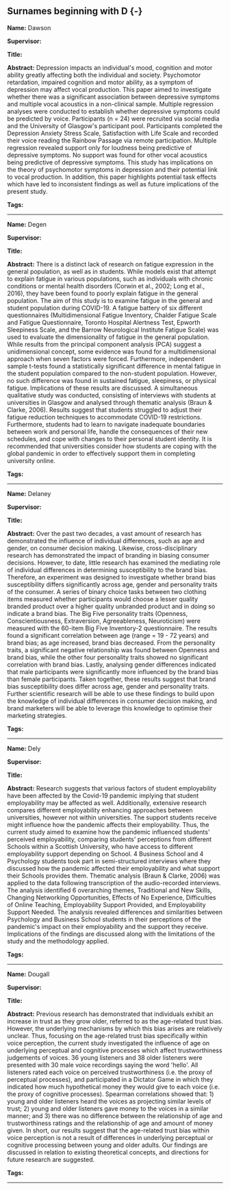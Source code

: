 



## Surnames beginning with D {-}

**Name:**  Dawson

**Supervisor:**  

**Title:** 

**Abstract:** Depression impacts an individual's mood, cognition and motor ability greatly affecting both the individual and society. Psychomotor retardation, impaired cognition and motor ability, as a symptom of depression may affect vocal production. This paper aimed to investigate whether there was a significant association between depressive symptoms and multiple vocal acoustics in a non-clinical sample. Multiple regression analyses were conducted to establish whether depressive symptoms could be predicted by voice. Participants (n = 24) were recruited via social media and the University of Glasgow's participant pool. Participants completed the Depression Anxiety Stress Scale, Satisfaction with Life Scale and recorded their voice reading the Rainbow Passage via remote participation. Multiple regression revealed support only for loudness being predictive of depressive symptoms. No support was found for other vocal acoustics being predictive of depressive symptoms. This study has implications on the theory of psychomotor symptoms in depression and their potential link to vocal production. In addition, this paper highlights potential task effects which have led to inconsistent findings as well as future implications of the present study.

**Tags:** 

---



**Name:**  Degen

**Supervisor:**  

**Title:** 

**Abstract:** There is a distinct lack of research on fatigue expression in the general population, as well as in students. While models exist that attempt to explain fatigue in various populations, such as individuals with chronic conditions or mental health disorders (Corwin et al., 2002; Long et al., 2016), they have been found to poorly explain fatigue in the general population. The aim of this study is to examine fatigue in the general and student population during COVID-19. A fatigue battery of six different questionnaires (Multidimensional Fatigue Inventory, Chalder Fatigue Scale and Fatigue Questionnaire, Toronto Hospital Alertness Test, Epworth Sleepiness Scale, and the Barrow Neurological Institute Fatigue Scale) was used to evaluate the dimensionality of fatigue in the general population. While results from the principal component analysis (PCA) suggest a unidimensional concept, some evidence was found for a multidimensional approach when seven factors were forced. Furthermore, independent sample t-tests found a statistically significant difference in mental fatigue in the student population compared to the non-student population. However, no such difference was found in sustained fatigue, sleepiness, or physical fatigue. Implications of these results are discussed. A simultaneous qualitative study was conducted, consisting of interviews with students at universities in Glasgow and analysed through thematic analysis (Braun & Clarke, 2006). Results suggest that students struggled to adjust their fatigue reduction techniques to accommodate COVID-19 restrictions. Furthermore, students had to learn to navigate inadequate boundaries between work and personal life, handle the consequences of their new schedules, and cope with changes to their personal student identity. It is recommended that universities consider how students are coping with the global pandemic in order to effectively support them in completing university online.

**Tags:** 

---



**Name:**  Delaney

**Supervisor:**  

**Title:** 

**Abstract:** Over the past two decades, a vast amount of research has demonstrated the influence of individual differences, such as age and gender, on consumer decision making. Likewise, cross-disciplinary research has demonstrated the impact of branding in biasing consumer decisions. However, to date, little research has examined the mediating role of individual differences in determining susceptibility to the brand bias. Therefore, an experiment was designed to investigate whether brand bias susceptibility differs significantly across age, gender and personality traits of the consumer. A series of binary choice tasks between two clothing items measured whether participants would choose a lesser quality branded product over a higher quality unbranded product and in doing so indicate a brand bias. The Big Five personality traits (Openness, Conscientiousness, Extraversion, Agreeableness, Neuroticism) were measured with the 60-item Big Five Inventory-2 questionnaire. The results found a significant correlation between age (range = 19 - 72 years) and brand bias; as age increased, brand bias decreased. From the personality traits, a significant negative relationship was found between Openness and brand bias, while the other four personality traits showed no significant correlation with brand bias. Lastly, analysing gender differences indicated that male participants were significantly more influenced by the brand bias than female participants. Taken together, these results suggest that brand bias susceptibility does differ across age, gender and personality traits. Further scientific research will be able to use these findings to build upon the knowledge of individual differences in consumer decision making, and brand marketers will be able to leverage this knowledge to optimise their marketing strategies.

**Tags:** 

---



**Name:**  Dely

**Supervisor:**  

**Title:** 

**Abstract:** Research  suggests  that  various  factors  of  student  employability  have  been  affected  by  the Covid-19 pandemic implying that student employability may be affected as well. Additionally, extensive  research  compares  different  employability  enhancing  approaches  between universities, however not within universities. The support students receive might influence how the pandemic affects their employability. Thus, the current study aimed to examine how the pandemic influenced students' perceived employability, comparing students' perceptions from different  Schools  within  a  Scottish  University,  who  have  access  to  different  employability support depending on School. 4 Business School and 4 Psychology students took part in semi-structured interviews where they discussed how the pandemic affected their employability and what support their Schools provides them. Thematic analysis (Braun & Clarke, 2006)  was applied  to  the  data  following  transcription  of  the  audio-recorded  interviews.  The  analysis identified  6  overarching  themes,  Traditional  and  New  Skills,  Changing  Networking Opportunities,  Effects  of  No  Experience,  Difficulties  of  Online  Teaching,  Employability Support Provided, and Employability Support Needed. The analysis revealed differences and similarities  between  Psychology  and  Business  School  students  in  their  perceptions  of  the pandemic's impact on their employability and the support they receive. Implications of the findings are discussed along with the limitations of the study and the methodology applied.

**Tags:** 

---



**Name:**  Dougall

**Supervisor:**  

**Title:** 

**Abstract:** Previous research has demonstrated that individuals exhibit an increase in trust as they grow older, referred to as the age-related trust bias. However, the underlying mechanisms by which this bias arises are relatively unclear. Thus, focusing on the age-related trust bias specifically within voice perception, the current study investigated the influence of age on underlying perceptual and cognitive processes which affect trustworthiness judgements of voices. 36 young listeners and 38 older listeners were presented with 30 male voice recordings saying the word 'hello'. All listeners rated each voice on perceived trustworthiness (i.e. the proxy of perceptual processes), and participated in a Dictator Game in which they indicated how much hypothetical money they would give to each voice (i.e. the proxy of cognitive processes). Spearman correlations showed that: 1) young and older listeners heard the voices as projecting similar levels of trust; 2) young and older listeners gave money to the voices in a similar manner; and 3) there was no difference between the relationship of age and trustworthiness ratings and the relationship of age and amount of money given. In short, our results suggest that the age-related trust bias within voice perception is not a result of differences in underlying perceptual or cognitive processing between young and older adults. Our findings are discussed in relation to existing theoretical concepts, and directions for future research are suggested.

**Tags:** 

---
